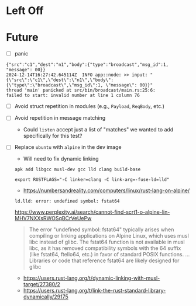 # Left Off

# Future

- [ ] panic

```
{"src":"c1","dest":"n1","body":{"type":"broadcast","msg_id":1, "message": 00}}
2024-12-14T16:27:42.645114Z  INFO app::node: >> input: "{\"src\":\"c1\",\"dest\":\"n1\",\"body\":{\"type\":\"broadcast\",\"msg_id\":1, \"message\": 00}}"
thread 'main' panicked at src/bin/broadcast/main.rs:25:6:
failed to start: invalid number at line 1 column 76
```

- [ ] Avoid struct repetition in modules (e.g., `Payload`, `ReqBody`, etc.)
- [ ] Avoid repetition in message matching
    - Could `listen` accept just a list of "matches" we wanted to add specifically for this test?

- [ ] Replace `ubuntu` with `alpine` in the dev image
    - Will need to fix dynamic linking

    ```
    apk add libgcc musl-dev gcc lld clang build-base
    ```

    ```
    export RUSTFLAGS="-C linker=clang -C link-arg=-fuse-ld=lld"
    ```
    - https://numbersandreality.com/computers/linux/rust-lang-on-alpine/


    ```
    ld.lld: error: undefined symbol: fstat64
    ```

    https://www.perplexity.ai/search/cannot-find-scrt1-o-alpine-lin-MHV7NXXsRWOSqBCrVeUePw

    <blockquote>
    The error "undefined symbol: fstat64" typically arises when compiling or linking applications on Alpine Linux, which uses musl libc instead of glibc. The fstat64 function is not available in musl libc, as it has removed compatibility symbols with the 64 suffix (like fstat64, ftello64, etc.) in favor of standard POSIX functions.
    ...
    Libraries or code that reference fstat64 are likely designed for glibc
    </blockquote>

    - https://users.rust-lang.org/t/dynamic-linking-with-musl-target/27380/2
    - https://users.rust-lang.org/t/link-the-rust-standard-library-dynamically/29175

